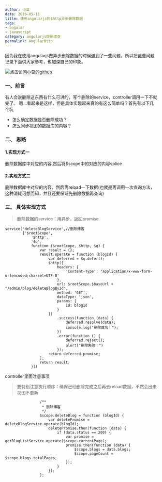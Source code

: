 ```yaml
---
author: 小莫
date: 2016-05-11
title: 使用angularjs的$http异步删除数据
tags:
- angular
- javascript
category: angularjs增删改查
permalink: AngularHttp
---
```

因为我在使用angularjs做异步删除数据的时候遇到了一些问题，所以把这些问题记录下面供大家参考，也加深自己的印象。

<!--more-->
[![点击访问小莫的github](http://xiaomo.info/static/images/angular.png)](https://github.com/syoubaku)
### 一、前言
有人会说删除这东西有什么可讲的，写个删除的service，controller调用一下不就完了。
嗯...看起来是这样，但是具体实现起来真的有这么简单吗？首先有以下几个坑
* 怎么确定数据是否删除成功？
* 怎么同步视图的数据库的内容？

### 二、 思路
#### 1.实现方式一
删除数据库中对应的内容,然后将$scope中的对应的内容splice
#### 2.实现方式二
删除数据库中对应的内容，然后再reload一下数据(也就是再调用一次查询方法，这种消耗可想而知，并且还要保证先删除数据再查询)

### 三、 具体实现方式
>删除数据的service：用异步，返回promise
```
service('deleteBlogService',//删除博客
        ['$rootScope',
            '$http',
            '$q',
            function ($rootScope, $http, $q) {
                var result = {};
                result.operate = function (blogId) {
                    var deferred = $q.defer();
                    $http({
                        headers: {
                            'Content-Type': 'application/x-www-form-urlencoded;charset=UTF-8'
                        },
                        url: $rootScope.$baseUrl + "/admin/blog/deleteBlogById",
                        method: 'GET',
                        dataType: 'json',
                        params: {
                            id: blogId
                        }
                    })
                        .success(function (data) {
                            deferred.resolve(data);
                            console.log("删除成功！");
                        })
                        .error(function () {
                            deferred.reject();
                            alert("删除失败！")
                        });
                    return deferred.promise;
                };
                return result;
            }])
```
controller里面注意事项
>要特别注意执行顺序：确保己经删除完成之后再去reload数据，不然会出来视图不更新

```
                /**
                 * 删除博客
                 */
                $scope.deleteBlog = function (blogId) {
                    var deletePromise = deleteBlogService.operate(blogId);
                    deletePromise.then(function (data) {
                        if (data.status == 200) {
                            var promise = getBlogListService.operate($scope.currentPage);
                            promise.then(function (data) {
                                $scope.blogs = data.blogs;
                                $scope.pageCount = $scope.blogs.totalPages;
                            });
                        }
                    });
                };
```
